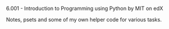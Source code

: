 6.001 - Introduction to Programming using Python by MIT on edX

Notes, psets and some of my own helper code for various tasks.
